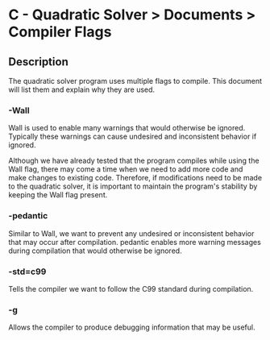 
# C - Quadratic Solver > Documents > Compiler Flags

## Description
The quadratic solver program uses multiple flags to compile. This document will list them and explain why they are used.

### -Wall
Wall is used to enable many warnings that would otherwise be ignored. Typically these warnings can cause undesired and inconsistent behavior if ignored.

Although we have already tested that the program compiles while using the Wall flag, there may come a time when we need to add more code and make changes to existing code. Therefore, if modifications need to be made to the quadratic solver, it is important to maintain the program's stability by keeping the Wall flag present.

### -pedantic
Similar to Wall, we want to prevent any undesired or inconsistent behavior that may occur after compilation. pedantic enables more warning messages during compilation that would otherwise be ignored.

### -std=c99
Tells the compiler we want to follow the C99 standard during compilation.

### -g
Allows the compiler to produce debugging information that may be useful.
